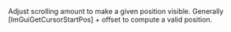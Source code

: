 Adjust scrolling amount to make a given position visible. Generally [ImGuiGetCursorStartPos] + offset to compute a valid position.